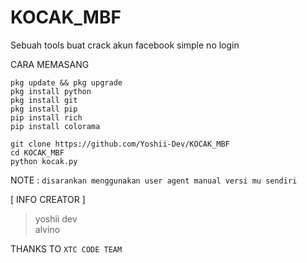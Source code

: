 # KOCAK_MBF
Sebuah tools buat crack akun facebook simple no login

CARA MEMASANG
```
pkg update && pkg upgrade             
pkg install python          
pkg install git            
pkg install pip       
pip install rich        
pip install colorama         

git clone https://github.com/Yoshii-Dev/KOCAK_MBF        
cd KOCAK_MBF         
python kocak.py         
```

NOTE : ```disarankan menggunakan user agent manual versi mu sendiri ```




[ INFO CREATOR ]           
> yoshii dev      
> alvino     

THANKS TO ```XTC CODE TEAM```
